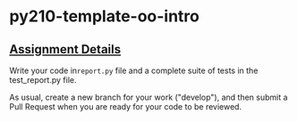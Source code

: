 # py210-template-oo-intro

## [Assignment Details](https://uwpce-pythoncert.github.io/ProgrammingInPython/exercises/oo_intro/oo_intro.html)

Write your code in`report.py` file and a complete suite of tests in the test_report.py file.

As usual, create a new branch for your work ("develop"), and then submit a Pull Request when you are ready for your code to be reviewed.
